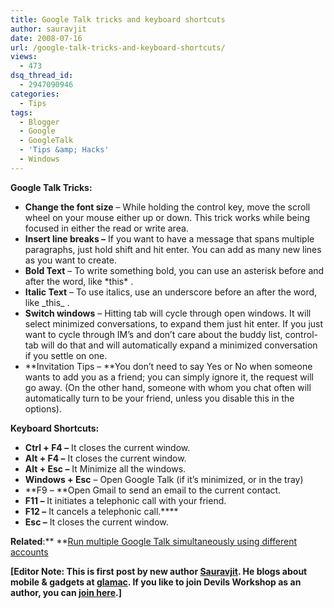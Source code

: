 ```yaml
---
title: Google Talk tricks and keyboard shortcuts
author: sauravjit
date: 2008-07-16
url: /google-talk-tricks-and-keyboard-shortcuts/
views:
  - 473
dsq_thread_id:
  - 2947090946
categories:
  - Tips
tags:
  - Blogger
  - Google
  - GoogleTalk
  - 'Tips &amp; Hacks'
  - Windows
---
```

**Google Talk Tricks:**

  * **Change the font size** &#8211; While holding the control key, move the scroll wheel on your mouse either up or down. This trick works while being focused in either the read or write area.
  * **Insert line breaks &#8211;** If you want to have a message that spans multiple paragraphs, just hold shift and hit enter. You can add as many new lines as you want to create.
  * **Bold Text** &#8211; To write something bold, you can use an asterisk before and after the word, like \*this\* .
  * **Italic Text** &#8211; To use italics, use an underscore before an after the word, like \_this\_ .
  * **Switch windows** &#8211; Hitting tab will cycle through open windows. It will select minimized conversations, to expand them just hit enter. If you just want to cycle through IM&#8217;s and don&#8217;t care about the buddy list, control-tab will do that and will automatically expand a minimized conversation if you settle on one.
  * **Invitation Tips &#8211; **You don’t need to say Yes or No when someone wants to add you as a friend; you can simply ignore it, the request will go away. (On the other hand, someone with whom you chat often will automatically turn to be your friend, unless you disable this in the options).

**Keyboard Shortcuts:**

  * **Ctrl + F4 &#8211;** It closes the current window.
  * **Alt + F4 &#8211;** It closes the current window.
  * **Alt + Esc &#8211;** It Minimize all the windows.
  * **Windows + Esc** &#8211; Open Google Talk (if it&#8217;s minimized, or in the tray)
  * **F9 &#8211; **Open Gmail to send an email to the current contact.
  * **F11 &#8211;** It initiates a telephonic call with your friend.
  * **F12 &#8211;** It cancels a telephonic call.****
  * **Esc &#8211;** It closes the current window.

**Related**:** **[Run multiple Google Talk simultaneously using different accounts][1]

**[****Editor Note:** This is first post by new author <a href="http://glamac.blogspot.com" onclick="_gaq.push(['_trackEvent', 'outbound-article', 'http://glamac.blogspot.com', 'Sauravjit']);" >Sauravjit</a>. He blogs about mobile & gadgets at <a href="http://glamac.blogspot.com" onclick="_gaq.push(['_trackEvent', 'outbound-article', 'http://glamac.blogspot.com', 'glamac']);" >glamac</a>.** **If you like to join Devils Workshop as an author, you can [join here][2].**]**

 [1]: http://devilsworkshop.org/2006/12/11/google-talk-hack-talk-more-much-more/
 [2]: http://devilsworkshop.org/join-dw/
